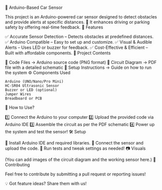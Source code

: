 🚗 Arduino-Based Car Sensor

This project is an Arduino-powered car sensor designed to detect obstacles and provide alerts at specific distances. 🚀 It enhances driving or parking safety by offering real-time feedback.
📌 Features

✅ Accurate Sensor Detection – Detects obstacles at predefined distances.
✅ Arduino Compatible – Easy to set up and customize.
✅ Visual & Audible Alerts – Uses LED or buzzer for feedback.
✅ Cost-Effective & Efficient – Built with affordable components.
📁 Project Contents

📜 Code Files → Arduino source code (PNG format)
📄 Circuit Diagram → PDF file with a detailed schematic
📝 Setup Instructions → Guide on how to run the system
⚙️ Components Used

    Arduino (UNO/Nano/Pro Mini)
    HC-SR04 Ultrasonic Sensor
    Buzzer or LED (optional)
    Jumper Wires
    Breadboard or PCB

🚀 How to Use?

1️⃣ Connect the Arduino to your computer
2️⃣ Upload the provided code via Arduino IDE
3️⃣ Assemble the circuit as per the PDF schematic
4️⃣ Power up the system and test the sensor!
🛠️ Setup

📌 Install Arduino IDE and required libraries.
📌 Connect the sensor and upload the code.
📌 Run tests and tweak settings as needed!
📷 Visuals

(You can add images of the circuit diagram and the working sensor here.)
🤝 Contributing

Feel free to contribute by submitting a pull request or reporting issues!

💡 Got feature ideas? Share them with us!
